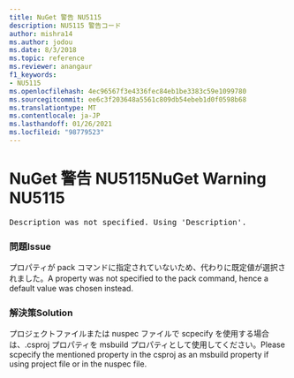 ```yaml
---
title: NuGet 警告 NU5115
description: NU5115 警告コード
author: mishra14
ms.author: jodou
ms.date: 8/3/2018
ms.topic: reference
ms.reviewer: anangaur
f1_keywords:
- NU5115
ms.openlocfilehash: 4ec96567f3e4336fec84eb1be3383c59e1099780
ms.sourcegitcommit: ee6c3f203648a5561c809db54ebeb1d0f0598b68
ms.translationtype: MT
ms.contentlocale: ja-JP
ms.lasthandoff: 01/26/2021
ms.locfileid: "98779523"
---
```

# <a name="nuget-warning-nu5115"></a><span data-ttu-id="076b8-103">NuGet 警告 NU5115</span><span class="sxs-lookup"><span data-stu-id="076b8-103">NuGet Warning NU5115</span></span>
<pre>Description was not specified. Using 'Description'.</pre>

### <a name="issue"></a><span data-ttu-id="076b8-104">問題</span><span class="sxs-lookup"><span data-stu-id="076b8-104">Issue</span></span>

<span data-ttu-id="076b8-105">プロパティが pack コマンドに指定されていないため、代わりに既定値が選択されました。</span><span class="sxs-lookup"><span data-stu-id="076b8-105">A property was not specified to the pack command, hence a default value was chosen instead.</span></span>


### <a name="solution"></a><span data-ttu-id="076b8-106">解決策</span><span class="sxs-lookup"><span data-stu-id="076b8-106">Solution</span></span>

<span data-ttu-id="076b8-107">プロジェクトファイルまたは nuspec ファイルで scpecify を使用する場合は、.csproj プロパティを msbuild プロパティとして使用してください。</span><span class="sxs-lookup"><span data-stu-id="076b8-107">Please scpecify the mentioned property in the csproj as an msbuild property if using project file or in the nuspec file.</span></span>

